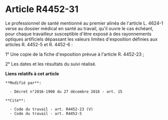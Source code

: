 # Article R4452-31

Le professionnel de santé mentionné au premier alinéa de l'article L. 4624-1 verse au dossier médical en santé au travail,
qu'il ouvre le cas échéant, pour chaque travailleur susceptible d'être exposé à des rayonnements optiques artificiels
dépassant les valeurs limites d'exposition définies aux articles R. 4452-5 et R. 4452-6 : 

1° Une copie de la fiche d'exposition prévue à l'article R. 4452-23 ; 

2° Les dates et les résultats du suivi réalisé.

**Liens relatifs à cet article**

	**Modifié par**:

	  - Décret n°2016-1908 du 27 décembre 2016 - art. 15

	**Cite**:

	  - Code du travail - art. R4452-23 (V)
	  - Code du travail - art. R4452-5
